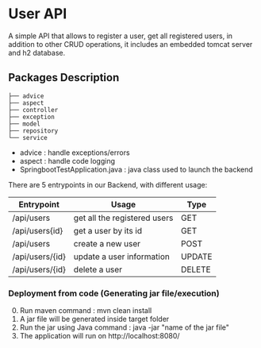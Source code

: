 # User API
A simple API that allows to register a user, get all registered users, in addition to other CRUD operations, it includes an embedded tomcat server and h2 database.
## Packages Description
```
├── advice
├── aspect
├── controller
├── exception
├── model
├── repository
└── service
```

* advice : handle exceptions/errors
* aspect : handle code logging
* SpringbootTestApplication.java : java class used to launch the backend


There are 5 entrypoints in our Backend, with different usage:

| Entrypoint      | Usage                        | Type   |
|-----------------|------------------------------|--------|
| /api/users      | get all the registered users | GET    | 
| /api/users{id}  | get a user by its id         | GET    |
| /api/users      | create a new user            | POST   | 
| /api/users/{id} | update a user information    | UPDATE | 
| /api/users/{id} | delete a user                | DELETE | 



### Deployment from code (Generating jar file/execution)
0. Run maven command : mvn clean install
1. A jar file will be generated inside target folder 
2. Run the jar using Java command : java -jar "name of the jar file"
3. The application will run on http://localhost:8080/
